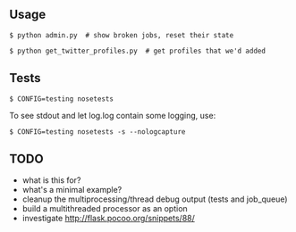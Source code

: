 
Usage
-----

    $ python admin.py  # show broken jobs, reset their state

    $ python get_twitter_profiles.py  # get profiles that we'd added

Tests
-----

    $ CONFIG=testing nosetests

To see stdout and let log.log contain some logging, use:

    $ CONFIG=testing nosetests -s --nologcapture




TODO
----

 * what is this for?
 * what's a minimal example?
 * cleanup the multiprocessing/thread debug output (tests and job_queue)
 * build a multithreaded processor as an option
 * investigate http://flask.pocoo.org/snippets/88/
